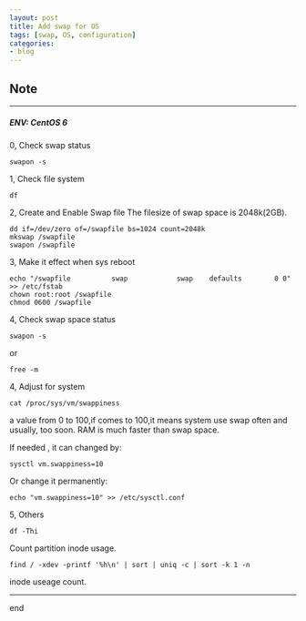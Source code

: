 ```yaml
---
layout: post
title: Add swap for OS
tags: [swap, OS, configuration]
categories:
- blog
---
```


## Note  
---

##### ENV: CentOS 6


0, Check swap status

    swapon -s 

1, Check file system

    df

2, Create and Enable Swap file
    The filesize of swap space is 2048k(2GB).

    dd if=/dev/zero of=/swapfile bs=1024 count=2048k
    mkswap /swapfile
    swapon /swapfile

3, Make it effect when sys reboot

    echo "/swapfile          swap            swap    defaults        0 0" >> /etc/fstab
    chown root:root /swapfile 
    chmod 0600 /swapfile

4, Check swap space status

    swapon -s  

or  

    free -m  

4, Adjust for system

    cat /proc/sys/vm/swappiness  

a value from 0 to 100,if comes to 100,it means system use swap often and usually, too soon.
RAM is much faster than swap space.  

If needed , it can changed by:

    sysctl vm.swappiness=10

Or change it permanently:

    echo "vm.swappiness=10" >> /etc/sysctl.conf

5, Others
    
    df -Thi  

Count partition inode usage.

    find / -xdev -printf '%h\n' | sort | uniq -c | sort -k 1 -n  

inode useage count.

---
end

